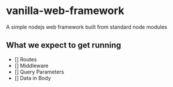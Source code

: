 # vanilla-web-framework
A simple nodejs web framework built from standard node modules

## What we expect to get running
- [] Routes
- [] Middleware
- [] Query Parameters
- [] Data in Body




